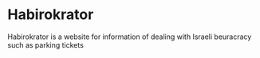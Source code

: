 # Habirokrator
Habirokrator is a website for information of dealing with Israeli beuracracy such as parking tickets
